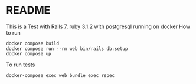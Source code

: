 # README

This is a Test with Rails 7, ruby 3.1.2 with postgresql
running on docker
How to run

```
docker compose build
docker compose run --rm web bin/rails db:setup
docker compose up
```

To run tests
```
docker-compose exec web bundle exec rspec
```